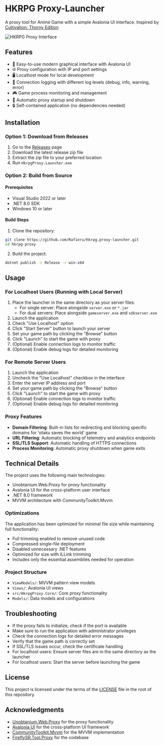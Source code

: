 # HKRPG Proxy-Launcher

A proxy tool for Anime Game with a simple Avalonia UI interface. Inspired by [Cultivation: Thorny Edition](https://github.com/Grasscutters/Cultivation)

![HKRPG Proxy Interface](https://i.imgur.com/tVEtr2K.png)

## Features

- 🔧 Easy-to-use modern graphical interface with Avalonia UI
- 🌐 Proxy configuration with IP and port settings
- 🖥️ Localhost mode for local development
- 📜 Connection logging with different log levels (debug, info, warning, error)
- 🎮 Game process monitoring and management
- 🚀 Automatic proxy startup and shutdown
- 🔒 Self-contained application (no dependencies needed)

## Installation

### Option 1: Download from Releases

1. Go to the [Releases](https://github.com/Rafieru/hkrpg.proxy-launcher/releases) page
2. Download the latest release zip file
3. Extract the zip file to your preferred location
4. Run `HkrpgProxy.Launcher.exe`

### Option 2: Build from Source

#### Prerequisites

- Visual Studio 2022 or later
- .NET 8.0 SDK
- Windows 10 or later

#### Build Steps

1. Clone the repository:
```bash
git clone https://github.com/Rafieru/hkrpg.proxy-launcher.git
cd hkrpg-proxy
```

2. Build the project:
```bash
dotnet publish -c Release -r win-x64
```

## Usage

### For Localhost Users (Running with Local Server)

1. Place the launcher in the same directory as your server files:
   - For single server: Place alongside `server.exe` or `*.jar`
   - For dual servers: Place alongside `gameserver.exe` and `sdkserver.exe`
2. Launch the application
3. Check "Use Localhost" option
4. Click "Start Server" button to launch your server
5. Set your game path by clicking the "Browse" button
6. Click "Launch" to start the game with proxy
7. (Optional) Enable connection logs to monitor traffic
8. (Optional) Enable debug logs for detailed monitoring

### For Remote Server Users

1. Launch the application
2. Uncheck the "Use Localhost" checkbox in the interface
3. Enter the server IP address and port
4. Set your game path by clicking the "Browse" button
5. Click "Launch" to start the game with proxy
6. (Optional) Enable connection logs to monitor traffic
7. (Optional) Enable debug logs for detailed monitoring

### Proxy Features

- **Domain Filtering**: Built-in lists for redirecting and blocking specific domains for 'otaku saves the world' game
- **URL Filtering**: Automatic blocking of telemetry and analytics endpoints
- **SSL/TLS Support**: Automatic handling of HTTPS connections
- **Process Monitoring**: Automatic proxy shutdown when game exits

## Technical Details

The project uses the following main technologies:
- Unobtanium.Web.Proxy for proxy functionality
- Avalonia UI for the cross-platform user interface
- .NET 8.0 framework
- MVVM architecture with CommunityToolkit.Mvvm

### Optimizations

The application has been optimized for minimal file size while maintaining full functionality:
- Full trimming enabled to remove unused code
- Compressed single-file deployment
- Disabled unnecessary .NET features
- Optimized for size with ILLink trimming
- Includes only the essential assemblies needed for operation

### Project Structure

- `ViewModels/`: MVVM pattern view models
- `Views/`: Avalonia UI views
- `src/HkrpgProxy.Core/`: Core proxy functionality
- `Models/`: Data models and configurations

## Troubleshooting

- If the proxy fails to initialize, check if the port is available
- Make sure to run the application with administrator privileges
- Check the connection logs for detailed error messages
- Verify that the game path is correctly set
- If SSL/TLS issues occur, check the certificate handling
- For localhost users: Ensure server files are in the same directory as the launcher
- For localhost users: Start the server before launching the game

## License

This project is licensed under the terms of the [LICENSE](LICENSE) file in the root of this repository.

## Acknowledgments

- [Unobtanium.Web.Proxy](https://github.com/svrooij/Unobtanium.Web.Proxy) for the proxy functionality
- [Avalonia UI](https://avaloniaui.net/) for the cross-platform UI framework
- [CommunityToolkit.Mvvm](https://github.com/CommunityToolkit/dotnet) for the MVVM implementation
- [FireflySR.Tool.Proxy](https://git.xeondev.com/YYHEggEgg/FireflySR.Tool.Proxy) for the codebase

